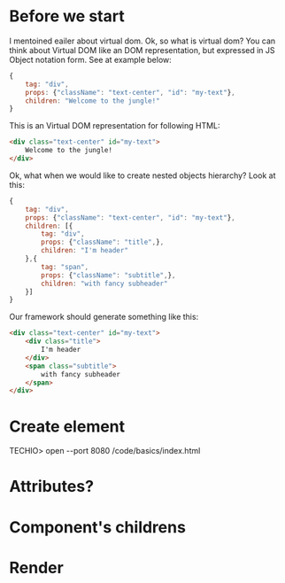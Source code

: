 # Before we start
I mentoined eailer about virtual dom. Ok, so what is virtual dom? You can think about Virtual DOM like an DOM representation, but expressed in JS Object notation form. See at example below:

```javascript
{
    tag: "div",
    props: {"className": "text-center", "id": "my-text"},
    children: "Welcome to the jungle!"
}
```

This is an Virtual DOM representation for following HTML:

```HTML
<div class="text-center" id="my-text">
    Welcome to the jungle!
</div>
```

Ok, what when we would like to create nested objects hierarchy? Look at this:

```javascript
{
    tag: "div",
    props: {"className": "text-center", "id": "my-text"},
    children: [{
        tag: "div",
        props: {"className": "title",},
        children: "I'm header"
    },{
        tag: "span",
        props: {"className": "subtitle",},
        children: "with fancy subheader"
    }]
}
```

Our framework should generate something like this:

```HTML
<div class="text-center" id="my-text">
    <div class="title">
        I'm header
    </div>
    <span class="subtitle">
        with fancy subheader
    </span>
</div>
```

# Create element

TECHIO> open --port 8080 /code/basics/index.html

# Attributes?

# Component's childrens

# Render